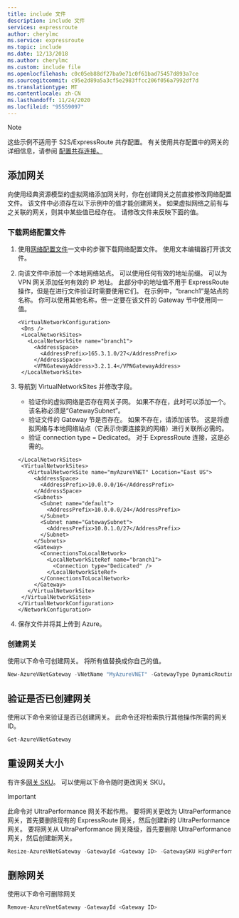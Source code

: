 ```yaml
---
title: include 文件
description: include 文件
services: expressroute
author: cherylmc
ms.service: expressroute
ms.topic: include
ms.date: 12/13/2018
ms.author: cherylmc
ms.custom: include file
ms.openlocfilehash: c0c05eb88df27ba9e71c0f61bad75457d893a7ce
ms.sourcegitcommit: c95e2d89a5a3cf5e2983ffcc206f056a7992df7d
ms.translationtype: MT
ms.contentlocale: zh-CN
ms.lasthandoff: 11/24/2020
ms.locfileid: "95559097"
---
```

> [!NOTE]
> 这些示例不适用于 S2S/ExpressRoute 共存配置。
> 有关使用共存配置中的网关的详细信息，请参阅 [配置共存连接。](../articles/expressroute/expressroute-howto-coexist-classic.md#gw)

## <a name="add-a-gateway"></a>添加网关

向使用经典资源模型的虚拟网络添加网关时，你在创建网关之前直接修改网络配置文件。 该文件中必须存在以下示例中的值才能创建网关。 如果虚拟网络之前有与之关联的网关，则其中某些值已经存在。 请修改文件来反映下面的值。

### <a name="download-the-network-configuration-file"></a>下载网络配置文件

1. 使用[网络配置文件](/previous-versions/azure/virtual-network/virtual-networks-using-network-configuration-file)一文中的步骤下载网络配置文件。 使用文本编辑器打开该文件。
2. 向该文件中添加一个本地网络站点。 可以使用任何有效的地址前缀。 可以为 VPN 网关添加任何有效的 IP 地址。 此部分中的地址值不用于 ExpressRoute 操作，但是在进行文件验证时需要使用它们。 在示例中，“branch1”是站点的名称。 你可以使用其他名称，但一定要在该文件的 Gateway 节中使用同一值。

   ```
   <VirtualNetworkConfiguration>
    <Dns />
    <LocalNetworkSites>
      <LocalNetworkSite name="branch1">
        <AddressSpace>
          <AddressPrefix>165.3.1.0/27</AddressPrefix>
        </AddressSpace>
        <VPNGatewayAddress>3.2.1.4</VPNGatewayAddress>
    </LocalNetworkSite>
   ```
3. 导航到 VirtualNetworkSites 并修改字段。

   * 验证你的虚拟网络是否存在网关子网。 如果不存在，此时可以添加一个。 该名称必须是“GatewaySubnet”。
   * 验证文件的 Gateway 节是否存在。 如果不存在，请添加该节。 这是将虚拟网络与本地网络站点（它表示你要连接到的网络）进行关联所必需的。
   * 验证 connection type = Dedicated。 对于 ExpressRoute 连接，这是必需的。

   ```
   </LocalNetworkSites>
    <VirtualNetworkSites>
      <VirtualNetworkSite name="myAzureVNET" Location="East US">
        <AddressSpace>
          <AddressPrefix>10.0.0.0/16</AddressPrefix>
        </AddressSpace>
        <Subnets>
          <Subnet name="default">
            <AddressPrefix>10.0.0.0/24</AddressPrefix>
          </Subnet>
          <Subnet name="GatewaySubnet">
            <AddressPrefix>10.0.1.0/27</AddressPrefix>
          </Subnet>
        </Subnets>
        <Gateway>
          <ConnectionsToLocalNetwork>
            <LocalNetworkSiteRef name="branch1">
              <Connection type="Dedicated" />
            </LocalNetworkSiteRef>
          </ConnectionsToLocalNetwork>
        </Gateway>
      </VirtualNetworkSite>
    </VirtualNetworkSites>
   </VirtualNetworkConfiguration>
   </NetworkConfiguration>
   ```
4. 保存文件并将其上传到 Azure。

### <a name="create-the-gateway"></a>创建网关

使用以下命令可创建网关。 将所有值替换成你自己的值。

```powershell
New-AzureVNetGateway -VNetName "MyAzureVNET" -GatewayType DynamicRouting -GatewaySKU  Standard
```

## <a name="verify-the-gateway-was-created"></a>验证是否已创建网关

使用以下命令来验证是否已创建网关。 此命令还将检索执行其他操作所需的网关 ID。

```powershell
Get-AzureVNetGateway
```

## <a name="resize-a-gateway"></a>重设网关大小

有许多[网关 SKU](../articles/expressroute/expressroute-about-virtual-network-gateways.md)。 可以使用以下命令随时更改网关 SKU。

> [!IMPORTANT]
> 此命令对 UltraPerformance 网关不起作用。 要将网关更改为 UltraPerformance 网关，首先要删除现有的 ExpressRoute 网关，然后创建新的 UltraPerformance 网关。 要将网关从 UltraPerformance 网关降级，首先要删除 UltraPerformance 网关，然后创建新网关。
>
>

```powershell
Resize-AzureVNetGateway -GatewayId <Gateway ID> -GatewaySKU HighPerformance
```

## <a name="remove-a-gateway"></a>删除网关

使用以下命令可删除网关

```powershell
Remove-AzureVnetGateway -GatewayId <Gateway ID>
```
